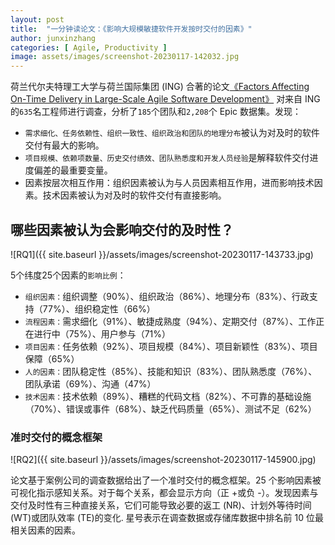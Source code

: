 ```yaml
---
layout: post
title:  "一分钟读论文：《影响大规模敏捷软件开发按时交付的因素》"
author: junxinzhang
categories: [ Agile, Productivity ]
image: assets/images/screenshot-20230117-142032.jpg
---
```

荷兰代尔夫特理工大学与荷兰国际集团 (ING) 合著的论文[《Factors Affecting On-Time Delivery in Large-Scale Agile Software Development》][paper1-url] 对来自 ING 的` 635 `名工程师进行调查，分析了` 185 `个团队和` 2,208 `个 Epic 数据集。发现：
- `需求细化、任务依赖性、组织一致性、组织政治和团队的地理分布`被认为对及时的软件交付有最大的影响。
- `项目规模、依赖项数量、历史交付绩效、团队熟悉度和开发人员经验`是解释软件交付进度偏差的最重要变量。
- 因素按层次相互作用：组织因素被认为与人员因素相互作用，进而影响技术因素。技术因素被认为对及时的软件交付有直接影响。

## 哪些因素被认为会影响交付的及时性？
![RQ1]({{ site.baseurl }}/assets/images/screenshot-20230117-143733.jpg)

5个纬度25个因素的`影响比例`：
- `组织因素：`组织调整（90%）、组织政治（86%）、地理分布（83%）、行政支持（77%）、组织稳定性（66%）
- `流程因素：`需求细化（91%）、敏捷成熟度（94%）、定期交付（87%）、工作正在进行中（75%）、用户参与（71%）
- `项目因素：`任务依赖（92%）、项目规模（84%）、项目新颖性（83%）、项目保障（65%）
- `人的因素：`团队稳定性（85%）、技能和知识（83%）、团队熟悉度（76%）、团队承诺（69%）、沟通（47%）
- `技术因素：`技术依赖（89%）、糟糕的代码文档（82%）、不可靠的基础设施（70%）、错误或事件（68%）、缺乏代码质量（65%）、测试不足（62%）

### 准时交付的概念框架
![RQ2]({{ site.baseurl }}/assets/images/screenshot-20230117-145900.jpg)

论文基于案例公司的调查数据给出了一个准时交付的概念框架。25 个影响因素被可视化指示感知关系。对于每个关系，都会显示方向（正 +或负 -）。发现因素与交付及时性有三种直接关系，它们可能导致必要的返工 (NR)、计划外等待时间 (WT)或团队效率 (TE)的变化. 星号表示在调查数据或存储库数据中排名前 10 位最相关因素的因素。



[paper1-url]: https://ieeexplore.ieee.org/stamp/stamp.jsp?tp=&arnumber=9503331